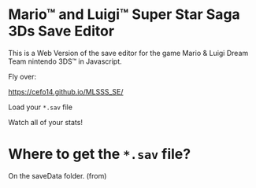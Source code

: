 # Mario™ and Luigi™ Super Star Saga 3Ds Save Editor

This is a Web Version of the save editor for the game Mario &amp; Luigi Dream Team nintendo 3DS™ in Javascript.

Fly over:

https://cefo14.github.io/MLSSS_SE/

Load your `*.sav` file

Watch all of your stats!


# Where to get the `*.sav` file?

On the saveData folder. (from)
